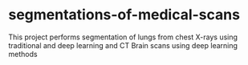 # segmentations-of-medical-scans
This project performs segmentation of lungs from chest X-rays using traditional and deep learning and CT Brain scans using deep learning methods
